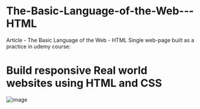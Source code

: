 # The-Basic-Language-of-the-Web---HTML
Article - The Basic Language of the Web - HTML
Single web-page built as a practice in udemy course:
# Build responsive Real world websites using HTML and CSS
![image](https://user-images.githubusercontent.com/91368799/188256960-781b2b2e-8c55-46b2-8c42-fe2ec2a7e0cb.png)
